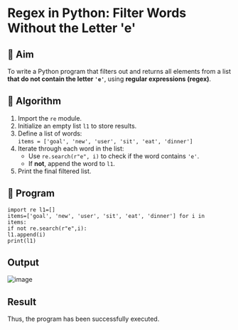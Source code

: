 # Regex in Python: Filter Words Without the Letter 'e'

## 🎯 Aim
To write a Python program that filters out and returns all elements from a list **that do not contain the letter `'e'`**, using **regular expressions (regex)**.

## 🧠 Algorithm
1. Import the `re` module.
2. Initialize an empty list `l1` to store results.
3. Define a list of words:  
   `items = ['goal', 'new', 'user', 'sit', 'eat', 'dinner']`
4. Iterate through each word in the list:
   - Use `re.search(r"e", i)` to check if the word contains `'e'`.
   - If **not**, append the word to `l1`.
5. Print the final filtered list.

## 🧾 Program
```
import re l1=[]
items=['goal', 'new', 'user', 'sit', 'eat', 'dinner'] for i in
items:
if not re.search(r"e",i):
l1.append(i)
print(l1)
```
## Output
![image](https://github.com/user-attachments/assets/4b4407bc-1f17-4fa0-872e-256b971857c7)

## Result
Thus, the program has been successfully executed.
